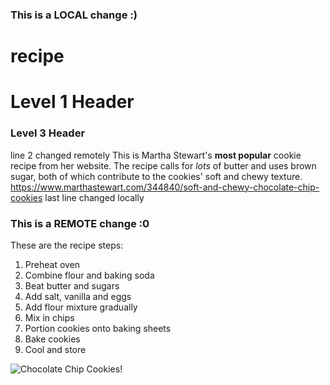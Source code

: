 ### This is a LOCAL change :)
# recipe
# Level 1 Header
### Level 3 Header
line 2 changed remotely
This is Martha Stewart's **most popular** cookie recipe from her website. The recipe calls for *lots* of butter and uses brown sugar, both of which contribute to the cookies' soft and chewy texture. https://www.marthastewart.com/344840/soft-and-chewy-chocolate-chip-cookies
last line changed locally
### This is a REMOTE change :0

These are the recipe steps:
1. Preheat oven
2. Combine flour and baking soda
3. Beat butter and sugars
4. Add salt, vanilla and eggs
5. Add flour mixture gradually
6. Mix in chips
7. Portion cookies onto baking sheets
8. Bake cookies
9. Cool and store

![Chocolate Chip Cookies!](/Desktop/recipe/recipe.jpg "Chocolate Chip Cookies")